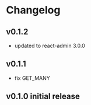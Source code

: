 # Changelog

## v0.1.2

- updated to react-admin 3.0.0

## v0.1.1

- fix GET_MANY

## v0.1.0 initial release
